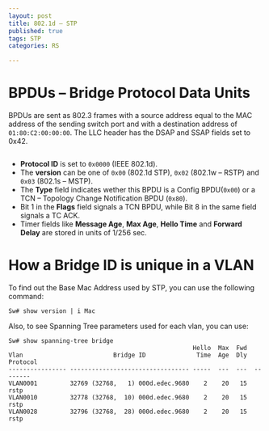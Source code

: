 ```yaml
---
layout: post
title: 802.1d – STP
published: true
tags: STP
categories: RS

---
```


# BPDUs – Bridge Protocol Data Units
BPDUs are sent as 802.3 frames with a source address equal to the MAC address of the sending switch port and with a destination address of `01:80:C2:00:00:00`. The LLC header has the DSAP and SSAP fields set to 0x42.

<IMG>

- **Protocol ID** is set to `0x0000` (IEEE 802.1d).
- The **version** can be one of `0x00` (802.1d STP), `0x02` (802.1w – RSTP) and `0x03` (802.1s – MSTP).
- The **Type** field indicates wether this BPDU is a Config BPDU(`0x00`) or a TCN – Topology Change Notification BPDU (`0x80`).
- Bit 1 in the **Flags** field signals a TCN BPDU, while Bit 8 in the same field signals a TC ACK.
- Timer fields like **Message Age**, **Max Age**, **Hello Time** and **Forward Delay** are stored in units of 1/256 sec.

# How a Bridge ID is unique in a VLAN
To find out the Base Mac Address used by STP, you can use the following command:
```
Sw# show version | i Mac
```
Also, to see Spanning Tree parameters used for each vlan, you can use:
```
Sw# show spanning-tree bridge
                                                   Hello  Max  Fwd
Vlan                         Bridge ID              Time  Age  Dly  Protocol
---------------- --------------------------------- -----  ---  ---  --------
VLAN0001         32769 (32768,   1) 000d.edec.9680    2    20   15  rstp
VLAN0010         32778 (32768,  10) 000d.edec.9680    2    20   15  rstp
VLAN0028         32796 (32768,  28) 000d.edec.9680    2    20   15  rstp
```
